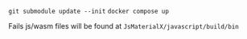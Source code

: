 `git submodule update --init`
`docker compose up`

Fails js/wasm files will be found at `JsMaterialX/javascript/build/bin`
